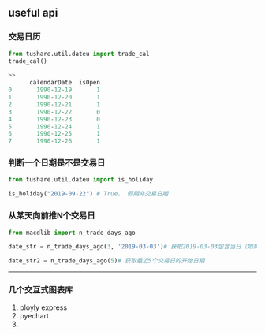 ## useful api

### 交易日历
```python
from tushare.util.dateu import trade_cal
trade_cal()

>>
      calendarDate  isOpen
0       1990-12-19       1
1       1990-12-20       1
2       1990-12-21       1
3       1990-12-22       0
4       1990-12-23       0
5       1990-12-24       1
6       1990-12-25       1
7       1990-12-26       1
```


### 判断一个日期是不是交易日
```python
from tushare.util.dateu import is_holiday

is_holiday("2019-09-22") # True， 假期非交易日期
```


### 从某天向前推N个交易日
```python
from macdlib import n_trade_days_ago

date_str = n_trade_days_ago(3, '2019-03-03')# 获取2019-03-03包含当日（如果是交易日）前面3天交易日的开始日期

date_str2 = n_trade_days_ago(5)# 获取最近5个交易日的开始日期
```





--------------

### 几个交互式图表库

1. ployly express
2. pyechart
3. 